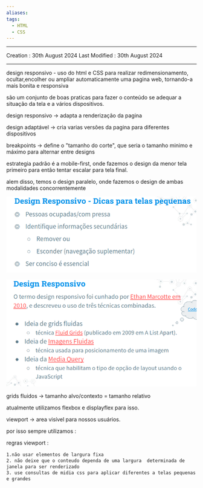 ```yaml
---
aliases: 
tags:
  - HTML
  - CSS
---
```

---
Creation : 30th August 2024
Last Modified : 30th August 2024 
___
design responsivo - uso do html e CSS para realizar redimensionamento, ocultar,encolher ou ampliar automaticamente uma pagina web, tornando-a mais bonita e responsiva

são um conjunto de boas praticas para fazer o conteúdo se adequar a situação da tela e a vários dispositivos.

design responsivo -> adapta a renderização da pagina

design adaptável -> cria varias versões da pagina para diferentes dispositivos

breakpoints -> define o "tamanho do corte", que seria o tamanho minimo e máximo para alternar entre designs

estrategia padrão é a mobile-first, onde fazemos o design da menor tela primeiro para então tentar escalar para tela final.

alem disso, temos o design paralelo, onde fazemos o design de ambas modalidades concorrentemente

![Pasted image 20240830213803](../Images/Pasted%20image%2020240830213803.png)



![Pasted image 20240830214015](../Images/Pasted%20image%2020240830214015.png)

grids fluidos -> tamanho alvo/contexto = tamanho relativo

atualmente utilizamos flexbox e displayflex para isso.

viewport -> area visível para nossos usuários.

por isso sempre utilizamos : <meta name="viewport" content="width=device-width, initial-scale=1.0">

regras viewport :

	1.não usar elementos de largura fixa
	2. não deixe que o conteudo dependa de uma largura  determinada de janela para ser renderizado
	3. use consultas de midia css para aplicar diferentes a telas pequenas e grandes


